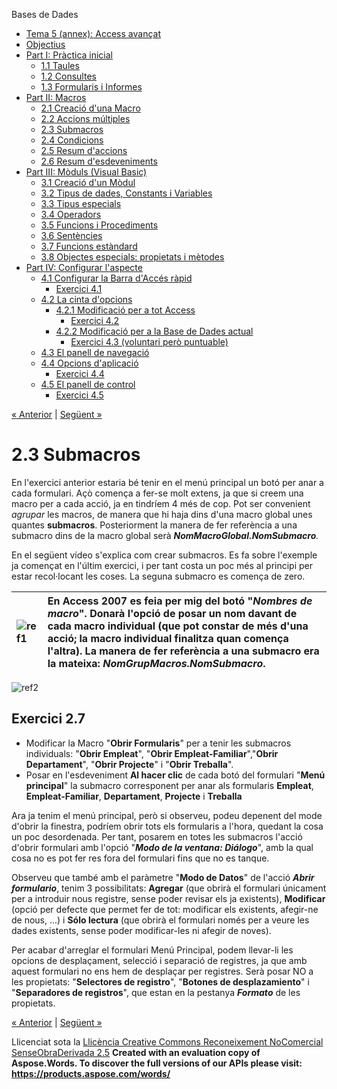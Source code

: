 Bases de Dades

- [Tema 5 (annex): Access avançat](index.md)
- [Objectius](objectius.md)
- [Part I: Pràctica inicial](part_i_prctica_inicial.md) 
  - [1.1 Taules](11_taules.md)
  - [1.2 Consultes](12_consultes.md)
  - [1.3 Formularis i Informes](13_formularis_i_informes.md)
- [Part II: Macros](part_ii_macros.md) 
  - [2.1 Creació d'una Macro](21_creaci_duna_macro.md)
  - [2.2 Accions múltiples](22_accions_mltiples.md)
  - [2.3 Submacros](23_submacros.md)
  - [2.4 Condicions](24_condicions.md)
  - [2.5 Resum d'accions](25_resum_daccions.md)
  - [2.6 Resum d'esdeveniments](26_resum_desdeveniments.md)
- [Part III: Mòduls (Visual Basic)](part_iii_mduls_visual_basic.md) 
  - [3.1 Creació d'un Mòdul](31_creaci_dun_mdul.md)
  - [3.2 Tipus de dades, Constants i Variables](32_tipus_de_dades_constants_i_variables.md)
  - [3.3 Tipus especials](33_tipus_especials.md)
  - [3.4 Operadors](34_operadors.md)
  - [3.5 Funcions i Procediments](35_funcions_i_procediments.md)
  - [3.6 Sentències](36_sentncies.md)
  - [3.7 Funcions estàndard](37_funcions_estndard.md)
  - [3.8 Objectes especials: propietats i mètodes](38_objectes_especials_propietats_i_mtodes.md)
- [Part IV: Configurar l'aspecte](part_iv_configurar_laspecte.md) 
  - [4.1 Configurar la Barra d'Accés ràpid](41_configurar_la_barra_daccs_rpid.md) 
    - [Exercici 4.1](exercici_41.md)
  - [4.2 La cinta d'opcions](42_la_cinta_dopcions.md) 
    - [4.2.1 Modificació per a tot Access](421_modificaci_per_a_tot_access.md) 
      - [Exercici 4.2](exercici_42.md)
    - [4.2.2 Modificació per a la Base de Dades actual](422_modificaci_per_a_la_base_de_dades_actual.md) 
      - [Exercici 4.3 (voluntari però puntuable)](exercici_43_voluntari_per_puntuable.md)
  - [4.3 El panell de navegació](43_el_panell_de_navegaci.md)
  - [4.4 Opcions d'aplicació](44_opcions_daplicaci.md) 
    - [Exercici 4.4](exercici_44.md)
  - [4.5 El panell de control](45_el_panell_de_control.md) 
    - [Exercici 4.5](exercici_45.md)

[« Anterior](22_accions_mltiples.md) | [Següent »](24_condicions.md)
# <a name="main"></a>**2.3 Submacros**
En l'exercici anterior estaria bé tenir en el menú principal un botó per anar a cada formulari. Açò comença a fer-se molt extens, ja que si creem una macro per a cada acció, ja en tindríem 4 més de cop. Pot ser convenient *agrupar* les macros, de manera que hi haja dins d'una macro global unes quantes **submacros**. Posteriorment la manera de fer referència a una submacro dins de la macro global serà ***NomMacroGlobal.NomSubmacro**.*

En el següent vídeo s'explica com crear submacros. Es fa sobre l'exemple ja començat en l'últim exercici, i per tant costa un poc més al principi per estar recol·locant les coses. La seguna submacro es comença de zero.

|![ref1]|En Access 2007 es feia per mig del botó "***Nombres de macro***". Donarà l'opció de posar un nom davant de cada macro individual (que pot constar de més d'una acció; la macro individual finalitza quan comença l'altra). La manera de fer referència a una submacro era la mateixa: ***NomGrupMacros.NomSubmacro***.|
| :- | :- |

![ref2]
## **Exercici 2.7**
- Modificar la Macro "**Obrir Formularis**" per a tenir les submacros individuals: "**Obrir Empleat**", "**Obrir Empleat-Familiar**","**Obrir Departament**", "**Obrir Projecte**" i "**Obrir Treballa**".
- Posar en l'esdeveniment **Al hacer clic** de cada botó del formulari "**Menú principal**" la submacro corresponent per anar als formularis **Empleat**, **Empleat-Familiar**, **Departament**, **Projecte** i **Treballa**

Ara ja tenim el menú principal, però si observeu, podeu depenent del mode d'obrir la finestra, podríem obrir tots els formularis a l'hora, quedant la cosa un poc desordenada. Per tant, posarem en totes les submacros l'acció d'obrir formulari amb l'opció "***Modo de la ventana: Diálogo***", amb la qual cosa no es pot fer res fora del formulari fins que no es tanque.

Observeu que també amb el paràmetre "**Modo de Datos**" de l'acció ***Abrir formulario***, tenim 3 possibilitats: **Agregar** (que obrirà el formulari únicament per a introduir nous registre, sense poder revisar els ja existents), **Modificar** (opció per defecte que permet fer de tot: modificar els existents, afegir-ne de nous, ...) i **Sólo lectura** (que obrirà el formulari només per a veure les dades existents, sense poder modificar-les ni afegir de noves).

Per acabar d'arreglar el formulari Menú Principal, podem llevar-li les opcions de desplaçament, selecció i separació de registres, ja que amb aquest formulari no ens hem de desplaçar per registres. Serà posar NO a les propietats: "**Selectores de registro**", "**Botones de desplazamiento**" i "**Separadores de registros**", que estan en la pestanya ***Formato*** de les propietats.

[« Anterior](22_accions_mltiples.md) | [Següent »](24_condicions.md)

Llicenciat sota la [Llicència Creative Commons Reconeixement NoComercial SenseObraDerivada 2.5](http://creativecommons.org/licenses/by-nc-nd/2.5/)
**Created with an evaluation copy of Aspose.Words. To discover the full versions of our APIs please visit: https://products.aspose.com/words/**

[ref1]: 23_submacros.002.png
[ref2]: 23_submacros.003.png
